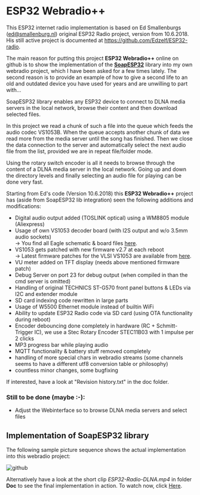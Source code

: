 # ESP32 Webradio++

This ESP32 internet radio implementation is based on Ed Smallenburgs (ed@smallenburg.nl) original ESP32 Radio project, version from 10.6.2018. His still active project is documented at https://github.com/Edzelf/ESP32-radio.

The main reason for putting this project **ESP32 Webradio++** online on github is to show  the implementation of the [**SoapESP32**](https://github.com/yellobyte/SoapESP32) library into my own webradio project, which I have been asked for a few times lately. 
The second reason is to provide an example of how to give a second life to an old and outdated device you have used for years and are unwilling to part with...

SoapESP32 library enables any ESP32 device to connect to DLNA media servers in the local network, browse their content and then download selected files.  

In this project we read a chunk of such a file into the queue which feeds the audio codec VS1053B. When the queue accepts another chunk of data we read more from the media server until the song has finished. Then we close the data connection to the server and automatically select the next audio file from the list, provided we are in repeat file/folder mode.  

Using the rotary switch encoder is all it needs to browse through the content of a DLNA media server in the local network. Going up and down the directory levels and finally selecting an audio file for playing can be done very fast.

Starting from Ed's code (Version 10.6.2018) this **ESP32 Webradio++** project has (aside from SoapESP32 lib integration) seen the following additions and modifications:

 * Digital audio output added (TOSLINK optical) using a WM8805 module (Aliexpress)
 * Usage of own VS1053 decoder board (with I2S output and w/o 3.5mm audio sockets)<br />
   -> You find all Eagle schematic & board files [here](https://github.com/yellobyte/ESP32-Webradio++/EagleFiles).
 * VS1053 gets patched with new firmware v2.7 at each reboot<br />
   -> Latest firmware patches for the VLSI VS1053 are available from [here](http://www.vlsi.fi/en/support/software/vs10xxpatches.html).
 * VU meter added on TFT display (needs above mentioned firmware patch)
 * Debug Server on port 23 for debug output (when compiled in than the cmd server is omitted)
 * Handling of original TECHNICS ST-G570 front panel buttons & LEDs via I2C and extender module
 * SD card indexing code rewritten in large parts
 * Usage of W5500 Ethernet module instead of builtin WiFi
 * Ability to update ESP32 Radio code via SD card (using OTA functionality during reboot)
 * Encoder debouncing done completely in hardware (RC + Schmitt-Trigger IC), we use a Stec Rotary Encoder STEC11B03 with 1 impulse per 2 clicks
 * MP3 progress bar while playing audio
 * MQTT functionality & battery stuff removed completely
 * handling of more special chars in webradio streams (some channels seems to have a different utf8 conversion table or philosophy)
 * countless minor changes, some bugfixing

If interested, have a look at "Revision history.txt" in the doc folder. 

### Still to be done (maybe :-):

 * Adjust the Webinterface so to browse DLNA media servers and select files

## Implementation of SoapESP32 library ##

The following sample picture sequence shows the actual implementation into this webradio project:

![github](https://github.com/yellobyte/SoapESP32/raw/main/doc/ESP32-Radio-DLNA.jpg)

Alternatively have a look at the short clip _ESP32-Radio-DLNA.mp4_ in folder **Doc** to see the final implementation in action. To watch now, click [Here](https://github.com/yellobyte/ESP32-Webradio++/Doc/ESP32-Radio-DLNA.mp4).